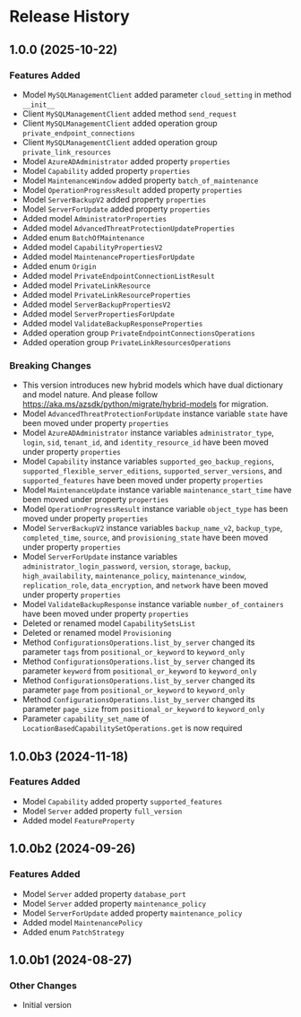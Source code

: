# Release History

## 1.0.0 (2025-10-22)

### Features Added

  - Model `MySQLManagementClient` added parameter `cloud_setting` in method `__init__`
  - Client `MySQLManagementClient` added method `send_request`
  - Client `MySQLManagementClient` added operation group `private_endpoint_connections`
  - Client `MySQLManagementClient` added operation group `private_link_resources`
  - Model `AzureADAdministrator` added property `properties`
  - Model `Capability` added property `properties`
  - Model `MaintenanceWindow` added property `batch_of_maintenance`
  - Model `OperationProgressResult` added property `properties`
  - Model `ServerBackupV2` added property `properties`
  - Model `ServerForUpdate` added property `properties`
  - Added model `AdministratorProperties`
  - Added model `AdvancedThreatProtectionUpdateProperties`
  - Added enum `BatchOfMaintenance`
  - Added model `CapabilityPropertiesV2`
  - Added model `MaintenancePropertiesForUpdate`
  - Added enum `Origin`
  - Added model `PrivateEndpointConnectionListResult`
  - Added model `PrivateLinkResource`
  - Added model `PrivateLinkResourceProperties`
  - Added model `ServerBackupPropertiesV2`
  - Added model `ServerPropertiesForUpdate`
  - Added model `ValidateBackupResponseProperties`
  - Added operation group `PrivateEndpointConnectionsOperations`
  - Added operation group `PrivateLinkResourcesOperations`

### Breaking Changes

  - This version introduces new hybrid models which have dual dictionary and model nature. And please follow https://aka.ms/azsdk/python/migrate/hybrid-models for migration.
  - Model `AdvancedThreatProtectionForUpdate` instance variable `state` have been moved under property `properties`
  - Model `AzureADAdministrator` instance variables `administrator_type`, `login`, `sid`, `tenant_id`, and `identity_resource_id` have been moved under property `properties`
  - Model `Capability` instance variables `supported_geo_backup_regions`, `supported_flexible_server_editions`, `supported_server_versions`, and `supported_features` have been moved under property `properties`
  - Model `MaintenanceUpdate` instance variable `maintenance_start_time` have been moved under property `properties`
  - Model `OperationProgressResult` instance variable `object_type` has been moved under property `properties`
  - Model `ServerBackupV2` instance variables `backup_name_v2`, `backup_type`, `completed_time`, `source`, and `provisioning_state` have been moved under property `properties`
  - Model `ServerForUpdate` instance variables `administrator_login_password`, `version`, `storage`, `backup`, `high_availability`, `maintenance_policy`, `maintenance_window`, `replication_role`, `data_encryption`, and `network` have been moved under property `properties`
  - Model `ValidateBackupResponse` instance variable `number_of_containers` have been moved under property `properties`
  - Deleted or renamed model `CapabilitySetsList`
  - Deleted or renamed model `Provisioning`
  - Method `ConfigurationsOperations.list_by_server` changed its parameter `tags` from `positional_or_keyword` to `keyword_only`
  - Method `ConfigurationsOperations.list_by_server` changed its parameter `keyword` from `positional_or_keyword` to `keyword_only`
  - Method `ConfigurationsOperations.list_by_server` changed its parameter `page` from `positional_or_keyword` to `keyword_only`
  - Method `ConfigurationsOperations.list_by_server` changed its parameter `page_size` from `positional_or_keyword` to `keyword_only`
  - Parameter `capability_set_name` of `LocationBasedCapabilitySetOperations.get` is now required

## 1.0.0b3 (2024-11-18)

### Features Added

  - Model `Capability` added property `supported_features`
  - Model `Server` added property `full_version`
  - Added model `FeatureProperty`

## 1.0.0b2 (2024-09-26)

### Features Added

  - Model `Server` added property `database_port`
  - Model `Server` added property `maintenance_policy`
  - Model `ServerForUpdate` added property `maintenance_policy`
  - Added model `MaintenancePolicy`
  - Added enum `PatchStrategy`

## 1.0.0b1 (2024-08-27)

### Other Changes

  - Initial version
